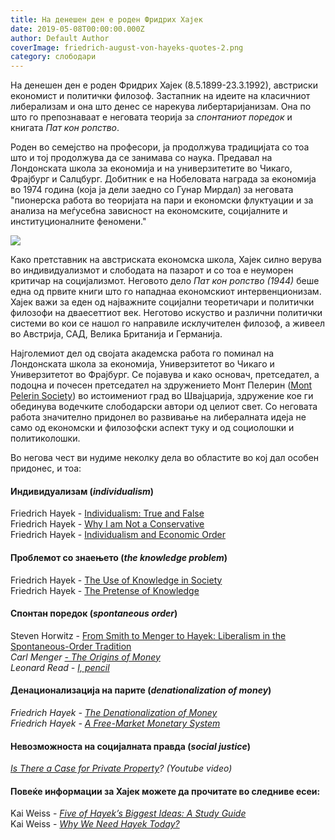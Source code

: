 ```yaml
---
title: На денешен ден е роден Фридрих Хајек
date: 2019-05-08T00:00:00.000Z
author: Default Author
coverImage: friedrich-august-von-hayeks-quotes-2.png
category: слободари
---
```


На денешен ден е роден Фридрих Хајек (8.5.1899-23.3.1992), австриски економист и политички филозоф. Застапник на идеите на класичниот либерализам и она што денес се нарекува либертаријанизам. Она по што го препознаваат е неговата теорија за _спонтаниот поредок_ и книгата _Пат кон ропство_.

Роден во семејство на професори, ја продолжува традицијата со тоа што и тој продолжува да се занимава со наука. Предавал на Лондонската школа за економија и на универзитетите во Чикаго, Фрајбург и Салцбург. Добитник е на Нобеловата награда за економија во 1974 година (која ја дели заедно со Гунар Мирдал) за неговата "пионерска работа во теоријата на пари и економски флуктуации и за анализа на меѓусебна зависност на економските, социјалните и институционалните феномени."

![](http://libertaniabackup.local/wp-content/uploads/2019/05/Popular-And-Interesting-Equality-Quotes-By-Friedrich-Hayek.jpg)

Како претставник на австриската економска школа, Хајек силно верува во индивидуализмот и слободата на пазарот и со тоа е неуморен критичар на социјализмот. Неговото дело _Пат кон ропство (1944)_ беше една од првите книги што го нападнаа економскиот интервенционизам. Хајек важи за еден од најважните социјални теоретичари и политички филозофи на дваесеттиот век. Неготово искуство и различни политички системи во кои се нашол го направиле исклучителен филозоф, а живеел во Австрија, САД, Велика Британија и Германија.

Најголемиот дел од својата академска работа го поминал на Лондонската школа за економија, Универзитетот во Чикаго и Универзитетот во Фрајбург. Се појавува и како основач, претседател, а подоцна и почесен претседател на здружението Монт Пелерин ([Mont Pelerin Society](https://www.montpelerin.org/)) во истоимениот град во Швајцарија, здружение кое ги обединува водечките слободарски автори од целиот свет. Со неговата работа значително придонел во развивање на либералната идеја не само од економски и филозофски аспект туку и од социолошки и политиколошки.

Во негова чест ви нудиме неколку дела во областите во кој дал особен придонес, и тоа:

#### Индивидуализам (_individualism_)

Friedrich Hayek - [Individualism: True and False](https://fee.org/articles/individualism-true-and-false/)  
Friedrich Hayek - [Why I am Not a Conservative](https://press.uchicago.edu/books/excerpt/2011/hayek_constitution.html)  
Friedrich Hayek - [Individualism and Economic Order](https://mises-media.s3.amazonaws.com/Individualism%20and%20Economic%20Order_4.pdf?file=1&type=document)  

#### Проблемот со знаењето (_the knowledge problem_)  

Friedrich Hayek - [The Use of Knowledge in Society](https://www.econlib.org/library/Essays/hykKnw.html?chapter_num=1#book-reader)  
Friedrich Hayek - [The Pretense of Knowledge](https://mises.org/library/pretense-knowledge)  

#### **Спонтан поредок (**_**spontaneous order**_**)**

Steven Horwitz - [From Smith to Menger to Hayek: Liberalism in the Spontaneous-Order Tradition](https://www.independent.org/pdf/tir/tir_06_1_horwitz.pdf)  
_Carl Menger_ [_- The Origins of Money_](https://mises-media.s3.amazonaws.com/On%20the%20Origins%20of%20Money_5.pdf?file=1&type=document)  
_Leonard Read -_ [_I, pencil_](https://fee.org/resources/i-pencil/)

#### **Денационализација на парите (**_**denationalization of money**_**)**

_Friedrich Hayek -_ [_The Denationalization of Money_](https://mises-media.s3.amazonaws.com/Denationalisation%20of%20Money%20The%20Argument%20Refined_5.pdf?file=1&type=document)  
_Friedrich Hayek -_ [_A Free-Market Monetary System_](https://mises.org/library/free-market-monetary-system)  

#### Невозможноста на социјалната правда (_social justice_)

[_Is There a Case for Private Property_](https://www.youtube.com/watch?v=p6FJRoTf-Us)_? (Youtube video)_  

#### Повеќе информации за Хајек можете да прочитате во следниве есеи:

Kai Weiss - [_Five of Hayek’s Biggest Ideas: A Study Guide_](https://www.speakfreely.today/2018/07/24/five-hayeks-biggest-ideas-study-guide/?fbclid=IwAR1fGyuT6NmeTx0OO6mZ_AsBJaSWn79zbeg2oUMYXb8n9Eg7VKXTVSk8s4c)  
Kai Weiss - [_Why We Need Hayek Today?_](https://fee.org/articles/why-we-need-hayek-today-more-than-ever/?fbclid=IwAR1jLwfOX1Ccf1XXfqiaYBALXRUBKQZ0UC41mh9DXKVUGxrLE_e7njcxTAg)

